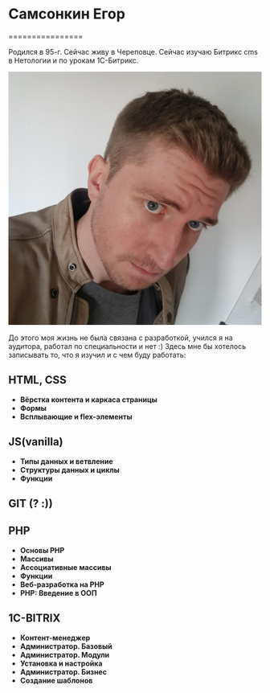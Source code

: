 # Самсонкин Егор
================

Родился в 95-г. Сейчас живу в Череповце.
Сейчас изучаю Битрикс cms в Нетологии и по урокам 1С-Битрикс.

![](/img/1.jpg)

До этого моя жизнь не была связана с разработкой, учился я на аудитора, работал по специальности и нет :)
Здесь мне бы хотелось записывать то, что я изучил и с чем буду работать:

## HTML, CSS

- **Вёрстка контента и каркаса страницы**
- **Формы**
- **Всплывающие и flex-элементы**

## JS(vanilla)

- **Типы данных и ветвление**
- **Структуры данных и циклы**
- **Функции**

##  GIT (? :))

## PHP
- **Основы PHP**
- **Массивы**
- **Ассоциативные массивы**
- **Функции**
- **Веб-разработка на PHP**
- **PHP: Введение в ООП**

## 1C-BITRIX
- **Контент-менеджер**
- **Администратор. Базовый**
- **Администратор. Модули**
- **Установка и настройка**
- **Администратор. Бизнес**
- **Создание шаблонов**